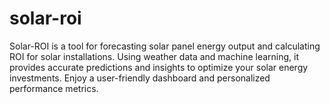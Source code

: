 # solar-roi
Solar-ROI is a tool for forecasting solar panel energy output and calculating ROI for solar installations. Using weather data and machine learning, it provides accurate predictions and insights to optimize your solar energy investments. Enjoy a user-friendly dashboard and personalized performance metrics.
